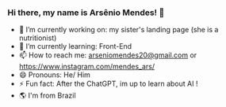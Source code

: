 ### Hi there, my name is Arsênio Mendes! 👋

- 🔭 I’m currently working on: my sister's landing page (she is a nutritionist)
- 🌱 I’m currently learning: Front-End 
- 📫 How to reach me: arseniomendes20@gmail.com or https://www.instagram.com/mendes_ars/
- 😄 Pronouns: He/ Him
- ⚡ Fun fact: After the ChatGPT, im up to learn about AI !
- 🌎 I'm from Brazil
